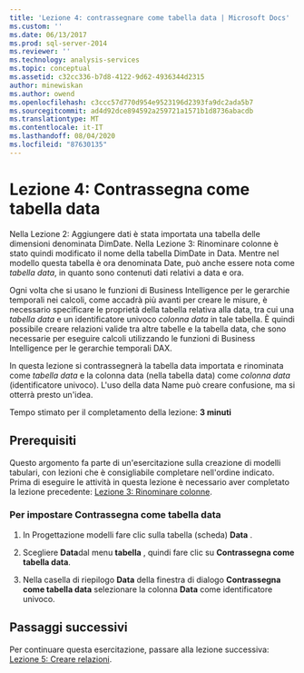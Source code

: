 ```yaml
---
title: 'Lezione 4: contrassegnare come tabella data | Microsoft Docs'
ms.custom: ''
ms.date: 06/13/2017
ms.prod: sql-server-2014
ms.reviewer: ''
ms.technology: analysis-services
ms.topic: conceptual
ms.assetid: c32cc336-b7d8-4122-9d62-4936344d2315
author: minewiskan
ms.author: owend
ms.openlocfilehash: c3ccc57d770d954e9523196d2393fa9dc2ada5b7
ms.sourcegitcommit: ad4d92dce894592a259721a1571b1d8736abacdb
ms.translationtype: MT
ms.contentlocale: it-IT
ms.lasthandoff: 08/04/2020
ms.locfileid: "87630135"
---
```

# <a name="lesson-4-mark-as-date-table"></a>Lezione 4: Contrassegna come tabella data
  Nella Lezione 2: Aggiungere dati è stata importata una tabella delle dimensioni denominata DimDate. Nella Lezione 3: Rinominare colonne è stato quindi modificato il nome della tabella DimDate in Data. Mentre nel modello questa tabella è ora denominata Date, può anche essere nota come *tabella data*, in quanto sono contenuti dati relativi a data e ora.  
  
 Ogni volta che si usano le funzioni di Business Intelligence per le gerarchie temporali nei calcoli, come accadrà più avanti per creare le misure, è necessario specificare le proprietà della tabella relativa alla data, tra cui una *tabella data* e un identificatore univoco *colonna data* in tale tabella. È quindi possibile creare relazioni valide tra altre tabelle e la tabella data, che sono necessarie per eseguire calcoli utilizzando le funzioni di Business Intelligence per le gerarchie temporali DAX.  
  
 In questa lezione si contrassegnerà la tabella data importata e rinominata come *tabella data* e la colonna data (nella tabella data) come *colonna data* (identificatore univoco). L'uso della data Name può creare confusione, ma si otterrà presto un'idea.  
  
 Tempo stimato per il completamento della lezione: **3 minuti**  
  
## <a name="prerequisites"></a>Prerequisiti  
 Questo argomento fa parte di un'esercitazione sulla creazione di modelli tabulari, con lezioni che è consigliabile completare nell'ordine indicato. Prima di eseguire le attività in questa lezione è necessario aver completato la lezione precedente: [Lezione 3: Rinominare colonne](rename-columns.md).  
  
### <a name="to-set-mark-as-date-table"></a>Per impostare Contrassegna come tabella data  
  
1.  In Progettazione modelli fare clic sulla tabella (scheda) **Data** .  
  
2.  Scegliere **Data**dal menu **tabella** , quindi fare clic su **Contrassegna come tabella data**.  
  
3.  Nella casella di riepilogo **Data** della finestra di dialogo **Contrassegna come tabella data** selezionare la colonna **Data** come identificatore univoco.  
  
## <a name="next-steps"></a>Passaggi successivi  
 Per continuare questa esercitazione, passare alla lezione successiva: [Lezione 5: Creare relazioni](lesson-4-create-relationships.md).  
  
  
